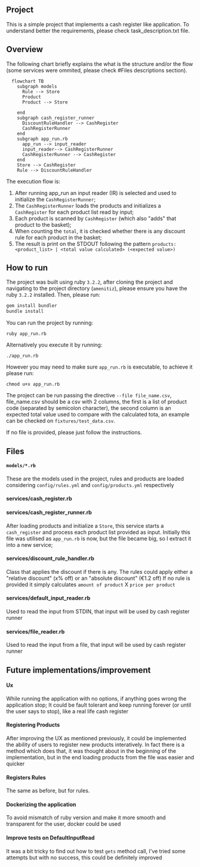 ## Project
This is a simple project that implements a cash register like application. To understand better the requirements, please check task_description.txt file.

## Overview
The following chart briefly explains the what is the structure and/or the flow (some services were ommited, please check #Files descriptions section).

```mermaid
  flowchart TB
    subgraph models
      Rule --> Store
      Product
      Product --> Store

    end
    subgraph cash_register_runner
      DiscountRuleHandler --> CashRegister
      CashRegisterRunner
    end
    subgraph app_run.rb
      app_run --> input_reader
      input_reader--> CashRegisterRunner
      CashRegisterRunner --> CashRegister
    end
    Store --> CashRegister
    Rule --> DiscountRuleHandler
```

The execution flow is:
1. After running app_run an input reader (IR) is selected and used to initialize the `CashRegisterRunner`;
2. The `CashRegisterRunner` loads the products and initializes a `CashRegister` for each product list read by input;
3. Each product is scanned by `CashRegister` (which also "adds" that product to the basket);
4. When counting the `total`, it is checked whether there is any discount rule for each product in the basket;
5. The result is print on the STDOUT following the pattern
`products: <product_list> | <total value calculated> (<expected value>)`


## How to run
The project was built using ruby `3.2.2`, after cloning the project and navigating to the project directory (`amenitiz`), please ensure you have the ruby `3.2.2` installed. Then, please run:

```bash
gem install bundler
bundle install
```
You can run the project by running:
```
ruby app_run.rb
```
Alternatively you execute it by running:
```
./app_run.rb
```
However you may need to make sure `app_run.rb` is executable, to achieve it please run:
```
chmod u+x app_run.rb
```
The project can be run passing the directive `--file file_name.csv`, file_name.csv should be a csv with 2 columns, the first is a list of product code (separated by semicolon character), the second column is an expected total value used to compare with the calculated tota, an example can be checked on `fixtures/test_data.csv`.

If no file is provided, please just follow the instructions.

## Files

#### `models/*.rb`
These are the models used in the project, rules and products are loaded considering `config/rules.yml` and `config/products.yml` respectively

#### services/cash_register.rb

#### services/cash_register_runner.rb
After loading products and initialize a `Store`, this service starts a `cash_register` and process each product list provided as input. Initially this file was utilised as `app_run.rb` is now, but the file became big, so I extract it into a new service;

#### services/discount_rule_handler.rb
Class that applies the discount if there is any. The rules could apply either a "relative discount" (x% off) or an "absolute discount" (€1.2 off) If no rule is provided it simply calculates `amount of product` X `price per product`

#### services/default_input_reader.rb
Used to read the input from STDIN, that input will be used by cash register runner

#### services/file_reader.rb
Used to read the input from a file, that input will be used by cash register runner

## Future implementations/improvement

#### Ux
While running the application with no options, if anything goes wrong the application stop; It could be fault tolerant and keep running forever (or until the user says to stop), like a real life cash register

#### Registering Products
After improving the UX as mentioned previously, it could be implemented the ability of users to register new products interatively. In fact there is a method which does that, it was thought about in the beginning of the implementation, but in the end loading products from the file was easier and quicker

#### Registers Rules
The same as before, but for rules.

#### Dockerizing the application
To avoid mismatch of ruby version and make it more smooth and transparent for the user, docker could be used

#### Improve tests on DefaultInputRead
It was a bit tricky to find out how to test `gets` method call, I've tried some attempts but with no success, this could be definitely improved


